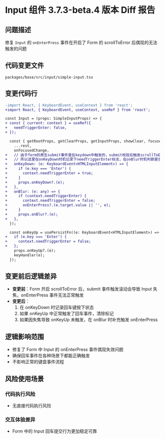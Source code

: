 # Input 组件 3.7.3-beta.4 版本 Diff 报告

## 问题描述
修复 `Input` 的 `onEnterPress` 事件在开启了 Form 的 scrollToError 后偶现的无法触发的问题

## 代码变更文件
`packages/base/src/input/simple-input.tsx`

## 变更代码行
```diff
-import React, { KeyboardEvent, useContext } from 'react';
+import React, { KeyboardEvent, useContext, useRef } from 'react';

const Input = (props: SimpleInputProps) => {
+ const { current: context } = useRef({
+   needTriggerEnter: false,
+ });

  const { getRootProps, getClearProps, getInputProps, showClear, focused, disabled } = useInput({
    ...rest,
    onFocusedChange,
+   // 由于form的原生submit事件是在keydown中触发的，submit校验后触发scrollToError会导致当前焦点的input立即失焦，导致input的回车事件无法触发
+   // 所以这里在onKeyDown时机记录下needTriggerEnter标志，在onBlur时机判断是否需要触发onEnterPress
+   onKeyDown: (e: KeyboardEvent<HTMLInputElement>) => {
+     if (e.key === 'Enter') {
+       context.needTriggerEnter = true;
+     }
+     props.onKeyDown?.(e);
+   },
+   onBlur: (e: any) => {
+     if (context.needTriggerEnter) {
+       context.needTriggerEnter = false;
+       onEnterPress?.(e.target.value || '', e);
+     }
+     props.onBlur?.(e);
+   },
  });

  const onKeyUp = usePersistFn((e: KeyboardEvent<HTMLInputElement>) => {
+   if (e.key === 'Enter') {
+     context.needTriggerEnter = false;
+   };
    props.onKeyUp?.(e);
    keyHandler(e);
  });
```

## 变更前后逻辑差异
- **变更前**：Form 开启 scrollToError 后，submit 事件触发滚动会导致 Input 失焦，onEnterPress 事件无法正常触发
- **变更后**：
  1. 在 onKeyDown 时记录回车键按下状态
  2. 如果 onKeyUp 中正常触发了回车事件，清除标记
  3. 如果因失焦导致 onKeyUp 未触发，在 onBlur 时补充触发 onEnterPress

## 逻辑影响范围
- 修复了 Form 中 Input 的 onEnterPress 事件偶现失效问题
- 确保回车事件在各种场景下都能正确触发
- 不影响正常的键盘事件流程

## 风险使用场景

### 代码执行风险
- 无直接代码执行风险

### 交互体验差异
- Form 中的 Input 回车提交行为更加稳定可靠
